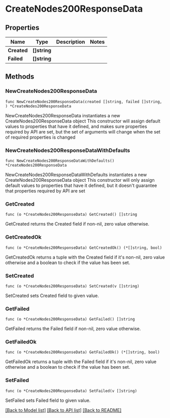 # CreateNodes200ResponseData

## Properties

Name | Type | Description | Notes
------------ | ------------- | ------------- | -------------
**Created** | **[]string** |  | 
**Failed** | **[]string** |  | 

## Methods

### NewCreateNodes200ResponseData

`func NewCreateNodes200ResponseData(created []string, failed []string, ) *CreateNodes200ResponseData`

NewCreateNodes200ResponseData instantiates a new CreateNodes200ResponseData object
This constructor will assign default values to properties that have it defined,
and makes sure properties required by API are set, but the set of arguments
will change when the set of required properties is changed

### NewCreateNodes200ResponseDataWithDefaults

`func NewCreateNodes200ResponseDataWithDefaults() *CreateNodes200ResponseData`

NewCreateNodes200ResponseDataWithDefaults instantiates a new CreateNodes200ResponseData object
This constructor will only assign default values to properties that have it defined,
but it doesn't guarantee that properties required by API are set

### GetCreated

`func (o *CreateNodes200ResponseData) GetCreated() []string`

GetCreated returns the Created field if non-nil, zero value otherwise.

### GetCreatedOk

`func (o *CreateNodes200ResponseData) GetCreatedOk() (*[]string, bool)`

GetCreatedOk returns a tuple with the Created field if it's non-nil, zero value otherwise
and a boolean to check if the value has been set.

### SetCreated

`func (o *CreateNodes200ResponseData) SetCreated(v []string)`

SetCreated sets Created field to given value.


### GetFailed

`func (o *CreateNodes200ResponseData) GetFailed() []string`

GetFailed returns the Failed field if non-nil, zero value otherwise.

### GetFailedOk

`func (o *CreateNodes200ResponseData) GetFailedOk() (*[]string, bool)`

GetFailedOk returns a tuple with the Failed field if it's non-nil, zero value otherwise
and a boolean to check if the value has been set.

### SetFailed

`func (o *CreateNodes200ResponseData) SetFailed(v []string)`

SetFailed sets Failed field to given value.



[[Back to Model list]](../README.md#documentation-for-models) [[Back to API list]](../README.md#documentation-for-api-endpoints) [[Back to README]](../README.md)


